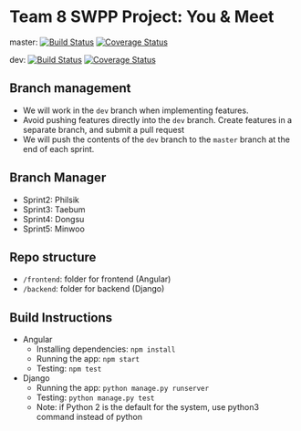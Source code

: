 # Team 8 SWPP Project: You & Meet

master:
[![Build Status](https://travis-ci.org/swsnu/swpp17-team8.svg?branch=master)](https://travis-ci.org/swsnu/swpp17-team8)
[![Coverage Status](https://coveralls.io/repos/github/swsnu/swpp17-team8/badge.svg?branch=master)](https://coveralls.io/github/swsnu/swpp17-team8?branch=master)

dev:
[![Build Status](https://travis-ci.org/swsnu/swpp17-team8.svg?branch=dev)](https://travis-ci.org/swsnu/swpp17-team8)
[![Coverage Status](https://coveralls.io/repos/github/swsnu/swpp17-team8/badge.svg?branch=dev)](https://coveralls.io/github/swsnu/swpp17-team8?branch=dev)

## Branch management

- We will work in the ``dev`` branch when implementing features.
- Avoid pushing features directly into the ``dev`` branch. Create features in a separate branch, and submit a pull request
- We will push the contents of the ``dev`` branch to the ``master`` branch at the end of each sprint.

## Branch Manager

- Sprint2: Philsik
- Sprint3: Taebum
- Sprint4: Dongsu
- Sprint5: Minwoo

## Repo structure

- ``/frontend``: folder for frontend (Angular)
- ``/backend``: folder for backend (Django)

## Build Instructions

- Angular
  - Installing dependencies: ``npm install``
  - Running the app: ``npm start``
  - Testing: ``npm test``
- Django
  - Running the app: ``python manage.py runserver``
  - Testing: ``python manage.py test``
  - Note: if Python 2 is the default for the system, use python3 command instead of python

